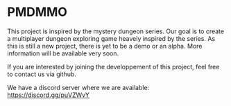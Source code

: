 # PMDMMO

This project is inspired by the mystery dungeon series. Our goal is to create a multiplayer dungeon exploring game heavely inspired by the series.
As this is still a new project, there is yet to be a demo or an alpha.
More information will be available very soon.

If you are interested by joining the developpement of this project, feel free to contact us via github.

We have a discord server where we are available:
https://discord.gg/puVZWvY
